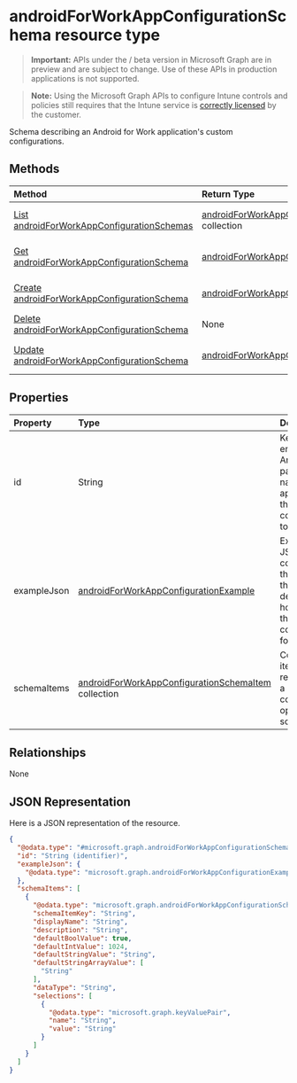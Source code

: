 ﻿# androidForWorkAppConfigurationSchema resource type

> **Important:** APIs under the / beta version in Microsoft Graph are in preview and are subject to change. Use of these APIs in production applications is not supported.

> **Note:** Using the Microsoft Graph APIs to configure Intune controls and policies still requires that the Intune service is [correctly licensed](https://go.microsoft.com/fwlink/?linkid=839381) by the customer.

Schema describing an Android for Work application's custom configurations.
## Methods
|Method|Return Type|Description|
|:---|:---|:---|
|[List androidForWorkAppConfigurationSchemas](../api/intune_androidforwork_androidforworkappconfigurationschema_list.md)|[androidForWorkAppConfigurationSchema](../resources/intune_androidforwork_androidforworkappconfigurationschema.md) collection|List properties and relationships of the [androidForWorkAppConfigurationSchema](../resources/intune_androidforwork_androidforworkappconfigurationschema.md) objects.|
|[Get androidForWorkAppConfigurationSchema](../api/intune_androidforwork_androidforworkappconfigurationschema_get.md)|[androidForWorkAppConfigurationSchema](../resources/intune_androidforwork_androidforworkappconfigurationschema.md)|Read properties and relationships of the [androidForWorkAppConfigurationSchema](../resources/intune_androidforwork_androidforworkappconfigurationschema.md) object.|
|[Create androidForWorkAppConfigurationSchema](../api/intune_androidforwork_androidforworkappconfigurationschema_create.md)|[androidForWorkAppConfigurationSchema](../resources/intune_androidforwork_androidforworkappconfigurationschema.md)|Create a new [androidForWorkAppConfigurationSchema](../resources/intune_androidforwork_androidforworkappconfigurationschema.md) object.|
|[Delete androidForWorkAppConfigurationSchema](../api/intune_androidforwork_androidforworkappconfigurationschema_delete.md)|None|Deletes a [androidForWorkAppConfigurationSchema](../resources/intune_androidforwork_androidforworkappconfigurationschema.md).|
|[Update androidForWorkAppConfigurationSchema](../api/intune_androidforwork_androidforworkappconfigurationschema_update.md)|[androidForWorkAppConfigurationSchema](../resources/intune_androidforwork_androidforworkappconfigurationschema.md)|Update the properties of a [androidForWorkAppConfigurationSchema](../resources/intune_androidforwork_androidforworkappconfigurationschema.md) object.|

## Properties
|Property|Type|Description|
|:---|:---|:---|
|id|String|Key of the entity the Android package name for the application the schema corresponds to|
|exampleJson|[androidForWorkAppConfigurationExample](../resources/intune_androidforwork_androidforworkappconfigurationexample.md)|Example JSON confirming to this schema that demonstrates how to set the configuration for this app|
|schemaItems|[androidForWorkAppConfigurationSchemaItem](../resources/intune_androidforwork_androidforworkappconfigurationschemaitem.md) collection|Collection of items each representing a named configuration option in the schema|

## Relationships
None
## JSON Representation
Here is a JSON representation of the resource.
<!-- {
  "blockType": "resource",
  "keyProperty": "id",
  "@odata.type": "microsoft.graph.androidForWorkAppConfigurationSchema"
}
-->
``` json
{
  "@odata.type": "#microsoft.graph.androidForWorkAppConfigurationSchema",
  "id": "String (identifier)",
  "exampleJson": {
    "@odata.type": "microsoft.graph.androidForWorkAppConfigurationExample"
  },
  "schemaItems": [
    {
      "@odata.type": "microsoft.graph.androidForWorkAppConfigurationSchemaItem",
      "schemaItemKey": "String",
      "displayName": "String",
      "description": "String",
      "defaultBoolValue": true,
      "defaultIntValue": 1024,
      "defaultStringValue": "String",
      "defaultStringArrayValue": [
        "String"
      ],
      "dataType": "String",
      "selections": [
        {
          "@odata.type": "microsoft.graph.keyValuePair",
          "name": "String",
          "value": "String"
        }
      ]
    }
  ]
}
```



